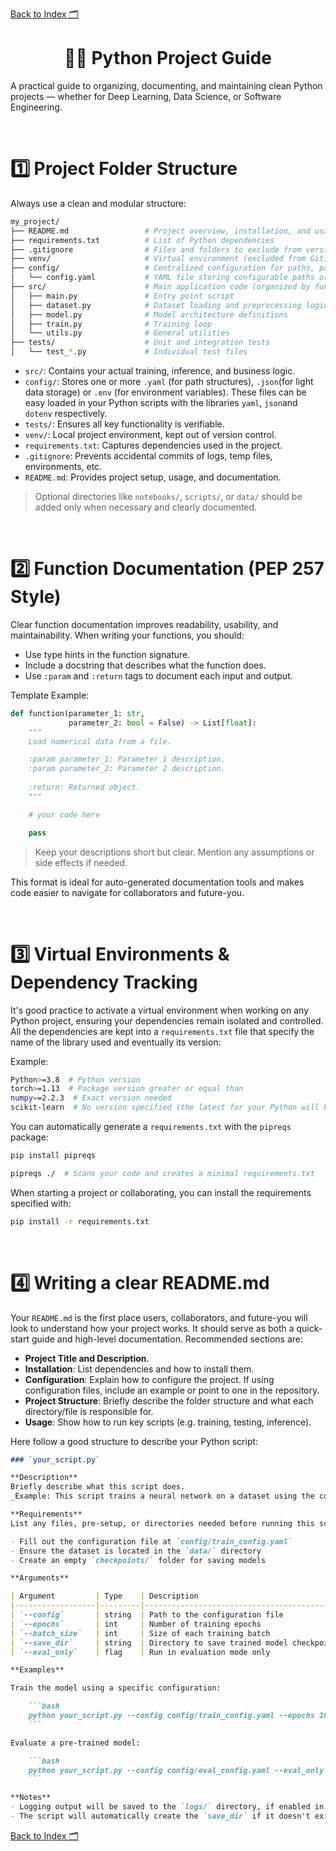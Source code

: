 [Back to Index 🗂️](./README.md)

<center><h1>👨‍💻 Python Project Guide</h1></center>

A practical guide to organizing, documenting, and maintaining clean Python projects — whether for Deep Learning, Data Science, or Software Engineering.

<br>

# 1️⃣ Project Folder Structure

Always use a clean and modular structure:

```bash
my_project/
├── README.md                 # Project overview, installation, and usage
├── requirements.txt          # List of Python dependencies
├── .gitignore                # Files and folders to exclude from version control
├── venv/                     # Virtual environment (excluded from Git)
├── config/                   # Centralized configuration for paths, parameters, etc.
│   └── config.yaml           # YAML file storing configurable paths or hyperparameters
├── src/                      # Main application code (organized by function or logic)
│   ├── main.py               # Entry point script
│   ├── dataset.py            # Dataset loading and preprocessing logic
│   ├── model.py              # Model architecture definitions
│   ├── train.py              # Training loop
│   └── utils.py              # General utilities
├── tests/                    # Unit and integration tests
│   └── test_*.py             # Individual test files
```

* `src/`: Contains your actual training, inference, and business logic.
* `config/`: Stores one or more `.yaml` (for path structures), `.json`(for light data storage) or `.env` (for environment variables). These files can be easy loaded in your Python scripts with the libraries `yaml`, `json`and `dotenv` respectively.
* `tests/`: Ensures all key functionality is verifiable.
* `venv/`: Local project environment, kept out of version control.
* `requirements.txt`: Captures dependencies used in the project.
* `.gitignore`: Prevents accidental commits of logs, temp files, environments, etc.
* `README.md`: Provides project setup, usage, and documentation.

> Optional directories like `notebooks/`, `scripts/`, or `data/` should be added only when necessary and clearly documented.

<br>

# 2️⃣ Function Documentation (PEP 257 Style)

Clear function documentation improves readability, usability, and maintainability. When writing your functions, you should:
- Use type hints in the function signature.
- Include a docstring that describes what the function does.
- Use `:param` and `:return` tags to document each input and output.

Template Example:

```python
def function(parameter_1: str,
             parameter_2: bool = False) -> List[float]:
    """
    Load numerical data from a file.

    :param parameter_1: Parameter 1 description.
    :param parameter_2: Parameter 2 description.
    
    :return: Returned object.
    """

    # your code here

    pass
```

> Keep your descriptions short but clear. Mention any assumptions or side effects if needed.

This format is ideal for auto-generated documentation tools and makes code easier to navigate for collaborators and future-you.

<br>

# 3️⃣ Virtual Environments & Dependency Tracking

It's good practice to activate a virtual environment when working on any Python project, ensuring your dependencies remain isolated and controlled. All the dependencies are kept into a `requirements.txt` file that specify the name of the library used and eventually its version:

Example:

```bash
Python>=3.8  # Python version
torch>=1.13  # Package version greater or equal than
numpy==2.2.3  # Exact version needed
scikit-learn  # No version specified (the latest for your Python will be used)
```

You can automatically generate a `requirements.txt` with the `pipreqs` package:

```bash
pip install pipreqs
```

```bash
pipreqs ./  # Scans your code and creates a minimal requirements.txt
```

When starting a project or collaborating, you can install the requirements specified with:

```bash
pip install -r requirements.txt
```

<br>

# 4️⃣ Writing a clear README.md

Your `README.md` is the first place users, collaborators, and future-you will look to understand how your project works. It should serve as both a quick-start guide and high-level documentation. Recommended sections are:

- **Project Title and Description**.
- **Installation**: List dependencies and how to install them.
- **Configuration**: Explain how to configure the project. If using configuration files, include an example or point to one in the repository.
- **Project Structure**: Briefly describe the folder structure and what each directory/file is responsible for.
- **Usage**: Show how to run key scripts (e.g. training, testing, inference). 

Here follow a good structure to describe your Python script:

```markdown
### `your_script.py`

**Description**  
Briefly describe what this script does.  
_Example: This script trains a neural network on a dataset using the configuration defined in a YAML file._

**Requirements**  
List any files, pre-setup, or directories needed before running this script.

- Fill out the configuration file at `config/train_config.yaml`
- Ensure the dataset is located in the `data/` directory
- Create an empty `checkpoints/` folder for saving models

**Arguments**

| Argument         | Type    | Description                                   | Required | Default         |
|------------------|---------|-----------------------------------------------|----------|-----------------|
| `--config`       | string  | Path to the configuration file                | Yes      | -               |
| `--epochs`       | int     | Number of training epochs                     | No       | `10`            |
| `--batch_size`   | int     | Size of each training batch                   | No       | `64`            |
| `--save_dir`     | string  | Directory to save trained model checkpoints   | No       | `./checkpoints` |
| `--eval_only`    | flag    | Run in evaluation mode only                   | No       | `False`         |

**Examples**

Train the model using a specific configuration:

    ```bash
    python your_script.py --config config/train_config.yaml --epochs 100
    ```

Evaluate a pre-trained model:

    ```bash
    python your_script.py --config config/eval_config.yaml --eval_only
    ```

**Notes**  
- Logging output will be saved to the `logs/` directory, if enabled in the config.
- The script will automatically create the `save_dir` if it doesn't exist.
```

[Back to Index 🗂️](./README.md)
